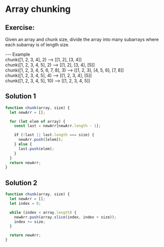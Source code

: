# Array chunking

## Exercise:

Given an array and chunk size, divide the array into many subarrays where each subarray is of length size.

--- Example
<br> chunk([1, 2, 3, 4], 2) --> [[1, 2], [3, 4]]
<br> chunk([1, 2, 3, 4, 5], 2) --> [[1, 2], [3, 4], [5]]
<br> chunk([1, 2, 3, 4, 5, 6, 7, 8], 3) --> [[1, 2, 3], [4, 5, 6], [7, 8]]
<br> chunk([1, 2, 3, 4, 5], 4) --> [[1, 2, 3, 4], [5]]
<br> chunk([1, 2, 3, 4, 5], 10) --> [[1, 2, 3, 4, 5]]

## Solution 1

```js
function chunk(array, size) {
  let newArr = [];

  for (let elem of array) {
    const last = newArr[newArr.length - 1];

    if (!last || last.length === size) {
      newArr.push([elem]);
    } else {
      last.push(elem);
    }
  }
  return newArr;
}
```

## Solution 2

```js
function chunk(array, size) {
  let newArr = [];
  let index = 0;

  while (index < array.length) {
    newArr.push(array.slice(index, index + size));
    index += size;
  }

  return newArr;
}
```
